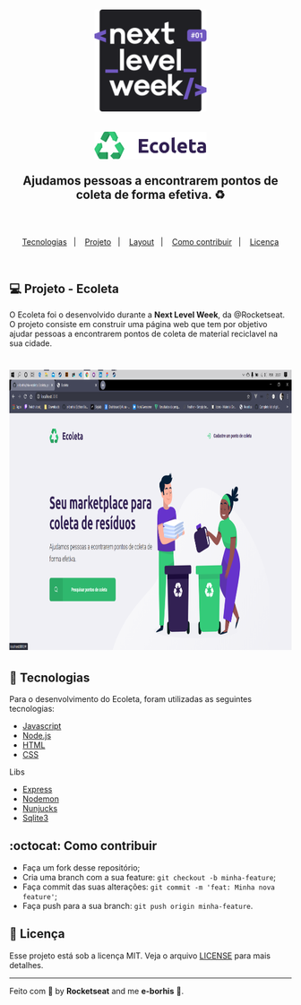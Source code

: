 <h1 align="center">
    <img alt="Next Level Week" src="./public/assets/nlw.svg" width="200px" />
    
</h1>

<h2 align="center">

  <img alt="Ecoleta" src="./public/assets/logo.svg" width="200px"/>
  <p>Ajudamos pessoas a encontrarem pontos de coleta de forma efetiva. ♻️ </p>
  <br/>
</h2>

<p align="center">
  <a href="#rocket-tecnologias">Tecnologias</a>&nbsp;&nbsp;&nbsp;|&nbsp;&nbsp;&nbsp;
  <a href="#-projeto">Projeto</a>&nbsp;&nbsp;&nbsp;|&nbsp;&nbsp;&nbsp;
  <a href="#-layout">Layout</a>&nbsp;&nbsp;&nbsp;|&nbsp;&nbsp;&nbsp;
  <a href="#-como-contribuir">Como contribuir</a>&nbsp;&nbsp;&nbsp;|&nbsp;&nbsp;&nbsp;
  <a href="#memo-licença">Licença</a>
</p>

<br>

## 💻 Projeto - Ecoleta

O Ecoleta foi o desenvolvido durante a **Next Level Week**, da @Rocketseat. O projeto consiste em construir uma página web que tem por objetivo ajudar pessoas a encontrarem pontos de coleta de material reciclavel na sua cidade.

<h1 align="center">
    <img alt="Página home" src="./public/assets/cap.png" width="900px" height="500"/>    
</h1>


## :rocket: Tecnologias

Para o desenvolvimento do Ecoleta, foram utilizadas as seguintes tecnologias:

- [Javascript](https://developer.mozilla.org/pt-BR/docs/Aprender/JavaScript)
- [Node.js](https://nodejs.org/en/)
- [HTML](https://www.w3schools.com/html/)
- [CSS](https://www.w3schools.com/css/)

Libs
  - [Express](https://expressjs.com/pt-br/)
  - [Nodemon](https://nodemon.io/)
  - [Nunjucks](https://mozilla.github.io/nunjucks/)
  - [Sqlite3](https://www.sqlite.org/index.html)


## 	:octocat: Como contribuir

- Faça um fork desse repositório;
- Cria uma branch com a sua feature: `git checkout -b minha-feature`;
- Faça commit das suas alterações: `git commit -m 'feat: Minha nova feature'`;
- Faça push para a sua branch: `git push origin minha-feature`.


## :memo: Licença

Esse projeto está sob a licença MIT. Veja o arquivo [LICENSE](LICENSE) para mais detalhes.

---

Feito com 💜 by **Rocketseat** and me **e-borhis** 👾.